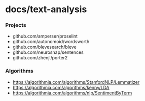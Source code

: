 # docs/text-analysis

### Projects

- github.com/amperser/proselint
- github.com/autonomoid/wordsworth
- github.com/blevesearch/bleve
- github.com/neurosnap/sentences
- github.com/zhenjl/porter2

### Algorithms

- https://algorithmia.com/algorithms/StanfordNLP/Lemmatizer
- https://algorithmia.com/algorithms/kenny/LDA
- https://algorithmia.com/algorithms/nlp/SentimentByTerm
